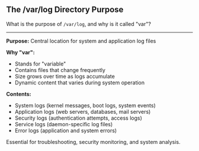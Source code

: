 ## The /var/log Directory Purpose

What is the purpose of `/var/log`, and why is it called "var"?

---

**Purpose:** Central location for system and application log files

**Why "var":**
- Stands for "variable"
- Contains files that change frequently
- Size grows over time as logs accumulate
- Dynamic content that varies during system operation

**Contents:**
- System logs (kernel messages, boot logs, system events)
- Application logs (web servers, databases, mail servers)
- Security logs (authentication attempts, access logs)
- Service logs (daemon-specific log files)
- Error logs (application and system errors)

Essential for troubleshooting, security monitoring, and system analysis.

